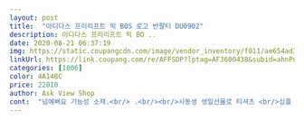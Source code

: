 ```yaml
---
layout: post 
title:  "아디다스 프리리프트 빅 BOS 로고 반팔티 DU0902" 
description: 아디다스 프리리프트 빅 BO ..
date: 2020-08-21 06:37:19 
img: https://static.coupangcdn.com/image/vendor_inventory/f011/ae654ad33b5cfdfe4b48ddd92cc85e5d1924acc0482dab732f54ab923e42.jpg 
linkUrl: https://link.coupang.com/re/AFFSDP?lptag=AF3600438&subid=ahnPublicAsk&pageKey=203581727&itemId=597552501&vendorItemId=4591972564&traceid=V0-113-fcf597034a54586a 
categories: [1006] 
color: 4A148C 
price: 22010 
author: Ask View Shop 
cont:  "넘예뻐요 기능성 소재.<br/> .<br/><br/>시동생 생일선물로 티셔츠 <br/>심플 하고요.<br/> .<br/><br/>아주 좋아요<br/>옷이작음<br/>입혀놓고 내가더 만족ㅎㅎ<br/>" 
---
```

